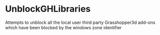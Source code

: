# UnblockGHLibraries
Attempts to unblock all the local user third party Grasshopper3d add-ons which have been blocked by the windows zone identifier
